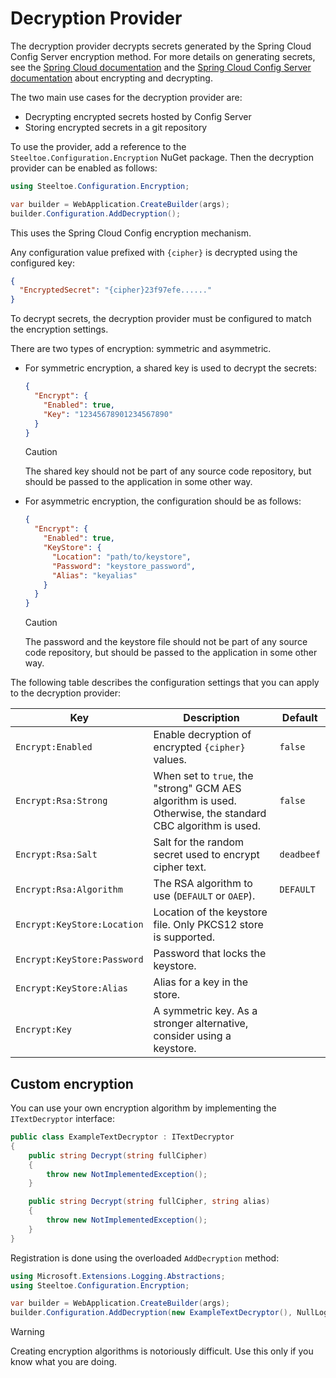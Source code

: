 # Decryption Provider

The decryption provider decrypts secrets generated by the Spring Cloud Config Server encryption method. For more details on generating secrets,
see the [Spring Cloud documentation](https://cloud.spring.io/spring-cloud-static/spring-cloud.html#_encryption_and_decryption_2) and the [Spring Cloud Config Server documentation](https://docs.spring.io/spring-cloud-config/docs/current/reference/html/#_encryption_and_decryption)
about encrypting and decrypting.

The two main use cases for the decryption provider are:

- Decrypting encrypted secrets hosted by Config Server
- Storing encrypted secrets in a git repository

To use the provider, add a reference to the `Steeltoe.Configuration.Encryption` NuGet package.
Then the decryption provider can be enabled as follows:

```csharp
using Steeltoe.Configuration.Encryption;

var builder = WebApplication.CreateBuilder(args);
builder.Configuration.AddDecryption();
```

This uses the Spring Cloud Config encryption mechanism.

Any configuration value prefixed with `{cipher}` is decrypted using the configured key:

```json
{
  "EncryptedSecret": "{cipher}23f97efe......"
}
```

To decrypt secrets, the decryption provider must be configured to match the encryption settings.

There are two types of encryption: symmetric and asymmetric.

* For symmetric encryption, a shared key is used to decrypt the secrets:

    ```json
    {
      "Encrypt": {
        "Enabled": true,
        "Key": "12345678901234567890"
      }
    }
    ```

    > [!CAUTION]
    > The shared key should not be part of any source code repository, but should be passed to the application in some other way.

* For asymmetric encryption, the configuration should be as follows:

    ```json
    {
      "Encrypt": {
        "Enabled": true,
        "KeyStore": {
          "Location": "path/to/keystore",
          "Password": "keystore_password",
          "Alias": "keyalias"
        }
      }
    }
    ```

    > [!CAUTION]
    > The password and the keystore file should not be part of any source code repository, but should be passed to the application in some other way.

The following table describes the configuration settings that you can apply to the decryption provider:

| Key | Description | Default |
| --- | ----------- | ------- |
| `Encrypt:Enabled` | Enable decryption of encrypted `{cipher}` values. | `false` |
| `Encrypt:Rsa:Strong` | When set to `true`, the "strong" GCM AES algorithm is used. Otherwise, the standard CBC algorithm is used. | `false` |
| `Encrypt:Rsa:Salt` | Salt for the random secret used to encrypt cipher text. | `deadbeef` |
| `Encrypt:Rsa:Algorithm` | The RSA algorithm to use (`DEFAULT` or `OAEP`). | `DEFAULT` |
| `Encrypt:KeyStore:Location` | Location of the keystore file. Only PKCS12 store is supported. | |
| `Encrypt:KeyStore:Password` | Password that locks the keystore. | |
| `Encrypt:KeyStore:Alias` | Alias for a key in the store. | |
| `Encrypt:Key` | A symmetric key. As a stronger alternative, consider using a keystore. | |

## Custom encryption

You can use your own encryption algorithm by implementing the `ITextDecryptor` interface:

```csharp
public class ExampleTextDecryptor : ITextDecryptor
{
    public string Decrypt(string fullCipher)
    {
        throw new NotImplementedException();
    }

    public string Decrypt(string fullCipher, string alias)
    {
        throw new NotImplementedException();
    }
}
```

Registration is done using the overloaded `AddDecryption` method:

```csharp
using Microsoft.Extensions.Logging.Abstractions;
using Steeltoe.Configuration.Encryption;

var builder = WebApplication.CreateBuilder(args);
builder.Configuration.AddDecryption(new ExampleTextDecryptor(), NullLoggerFactory.Instance);
```

> [!WARNING]
> Creating encryption algorithms is notoriously difficult. Use this only if you know what you are doing.
